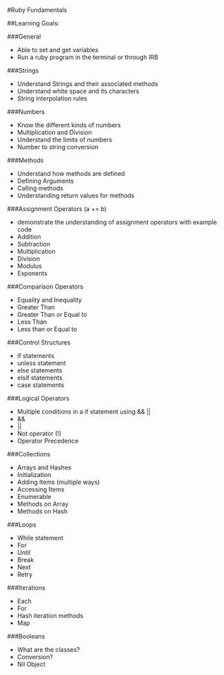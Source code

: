 
#Ruby Fundamentals 

##Learning Goals:

###General
- Able to set and get variables
- Run a ruby program in the terminal or through IRB

###Strings
- Understand Strings and their associated methods
- Understand white space and its characters
- String interpolation rules

###Numbers
- Know the different kinds of numbers
- Multiplication and Division
- Understand the limits of numbers
- Number to string conversion

###Methods
- Understand how methods are defined
- Defining Arguments
- Calling methods
- Understanding return values for methods

###Assignment Operators (a += b)
- demonstrate the understanding of assignment operators with example code
- Addition
- Subtraction
- Multiplication
- Division
- Modulus
- Exponents

###Comparison Operators
- Equality and Inequality
- Greater Than
- Greater Than or Equal to
- Less Than
- Less than or Equal to

###Control Structures
- if statements
- unless statement
- else statements
- elsif statements
- case statements

###Logical Operators
- Multiple conditions in a if statement using && ||
- &&
- ||
- Not operator (!)
- Operator Precedence

###Collections
- Arrays and Hashes
- Initialization
- Adding Items (multiple ways)
- Accessing Items
- Enumerable
- Methods on Array
- Methods on Hash

###Loops
- While statement
- For
- Until
- Break
- Next
- Retry

###Iterations
- Each
- For
- Hash iteration methods
- Map

###Booleans
- What are the classes?
- Conversion?
- Nil Object
